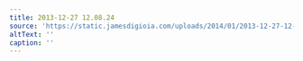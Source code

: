 ```yaml
---
title: 2013-12-27 12.08.24
source: 'https://static.jamesdigioia.com/uploads/2014/01/2013-12-27-12-08-24-scaled.jpg'
altText: ''
caption: ''
---
```


